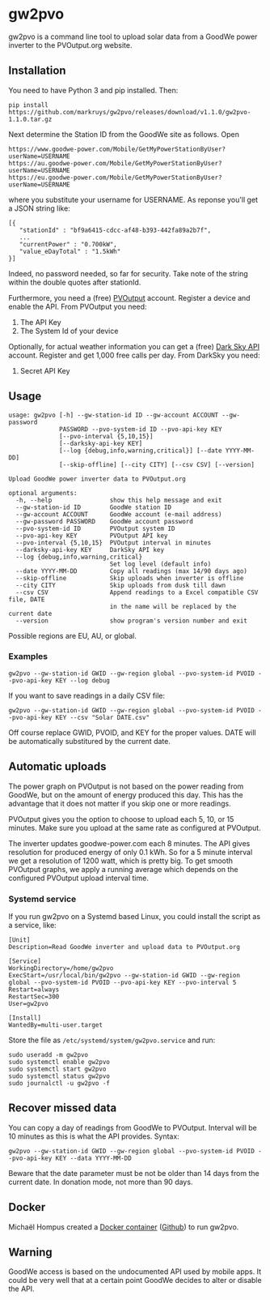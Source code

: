 
# gw2pvo

gw2pvo is a command line tool to upload solar data from a GoodWe power inverter to the PVOutput.org website.

## Installation

You need to have Python 3 and pip installed. Then:

    pip install https://github.com/markruys/gw2pvo/releases/download/v1.1.0/gw2pvo-1.1.0.tar.gz

Next determine the Station ID from the GoodWe site as follows. Open

    https://www.goodwe-power.com/Mobile/GetMyPowerStationByUser?userName=USERNAME
    https://au.goodwe-power.com/Mobile/GetMyPowerStationByUser?userName=USERNAME
    https://eu.goodwe-power.com/Mobile/GetMyPowerStationByUser?userName=USERNAME

where you substitute your username for USERNAME. As reponse you'll get a JSON string like:

    [{
       "stationId" : "bf9a6415-cdcc-af48-b393-442fa89a2b7f",
       ...
       "currentPower" : "0.700kW",
       "value_eDayTotal" : "1.5kWh"
    }]

Indeed, no password needed, so far for security. Take note of the string within the double quotes after stationId.

Furthermore, you need a (free) [PVOutput](PVOutput.org) account. Register a device and enable the API. From PVOutput you need:

  1. The API Key
  2. The System Id of your device

Optionally, for actual weather information you can get a (free) [Dark Sky API](https://darksky.net/dev) account. Register and get 1,000 free calls per day. From DarkSky you need:
  
  1. Secret API Key

## Usage

```
usage: gw2pvo [-h] --gw-station-id ID --gw-account ACCOUNT --gw-password 
              PASSWORD --pvo-system-id ID --pvo-api-key KEY 
              [--pvo-interval {5,10,15}]
              [--darksky-api-key KEY]
              [--log {debug,info,warning,critical}] [--date YYYY-MM-DD]
              [--skip-offline] [--city CITY] [--csv CSV] [--version]

Upload GoodWe power inverter data to PVOutput.org

optional arguments:
  -h, --help                show this help message and exit
  --gw-station-id ID        GoodWe station ID
  --gw-account ACCOUNT      GoodWe account (e-mail address)
  --gw-password PASSWORD    GoodWe account password
  --pvo-system-id ID        PVOutput system ID
  --pvo-api-key KEY         PVOutput API key
  --pvo-interval {5,10,15}  PVOutput interval in minutes
  --darksky-api-key KEY     DarkSky API key
  --log {debug,info,warning,critical}
                            Set log level (default info)
  --date YYYY-MM-DD         Copy all readings (max 14/90 days ago)
  --skip-offline            Skip uploads when inverter is offline
  --city CITY               Skip uploads from dusk till dawn
  --csv CSV                 Append readings to a Excel compatible CSV file, DATE
                            in the name will be replaced by the current date
  --version                 show program's version number and exit
```

Possible regions are EU, AU, or global.

### Examples

```
gw2pvo --gw-station-id GWID --gw-region global --pvo-system-id PVOID --pvo-api-key KEY --log debug
```

If you want to save readings in a daily CSV file:

```
gw2pvo --gw-station-id GWID --gw-region global --pvo-system-id PVOID --pvo-api-key KEY --csv "Solar DATE.csv"
```

Off course replace GWID, PVOID, and KEY for the proper values. DATE will be automatically substitured by the current date.

## Automatic uploads

The power graph on PVOutput is not based on the power reading from GoodWe, but on the amount of energy produced this day. This has the advantage that it does not matter if you skip one or more readings.

PVOutput gives you the option to choose to upload each 5, 10, or 15 minutes. Make sure you upload at the same rate as configured at PVOutput.

The inverter updates goodwe-power.com each 8 minutes. The API gives resolution for produced energy of only 0.1 kWh. So for a 5 minute interval we get a resolution of 1200 watt, which is pretty big. To get smooth PVOutput graphs, we apply a running average which depends on the configured PVOutput upload interval time.

### Systemd service

If you run gw2pvo on a Systemd based Linux, you could install the script as a service, like:

```
[Unit]
Description=Read GoodWe inverter and upload data to PVOutput.org

[Service]
WorkingDirectory=/home/gw2pvo
ExecStart=/usr/local/bin/gw2pvo --gw-station-id GWID --gw-region global --pvo-system-id PVOID --pvo-api-key KEY --pvo-interval 5
Restart=always
RestartSec=300
User=gw2pvo

[Install]
WantedBy=multi-user.target
```

Store the file as ``/etc/systemd/system/gw2pvo.service`` and run:

    sudo useradd -m gw2pvo
    sudo systemctl enable gw2pvo
    sudo systemctl start gw2pvo
    sudo systemctl status gw2pvo
    sudo journalctl -u gw2pvo -f

## Recover missed data

You can copy a day of readings from GoodWe to PVOutput. Interval will be 10 minutes as this is what the API provides. Syntax:

```
gw2pvo --gw-station-id GWID --gw-region global --pvo-system-id PVOID --pvo-api-key KEY --data YYYY-MM-DD
```

Beware that the date parameter must be not be older than 14 days from the current date. In donation mode, not more than 90 days.

## Docker

Michaël Hompus created a [Docker container](https://hub.docker.com/r/energy164/gw2pvo/) ([Github](https://github.com/eNeRGy164/gw2pvo-docker)) to run gw2pvo.

## Warning

GoodWe access is based on the undocumented API used by mobile apps. It could be very well that at a certain point GoodWe decides to alter or disable the API.
